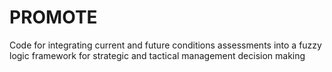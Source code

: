 # PROMOTE
Code for integrating current and future conditions assessments into a fuzzy logic framework for strategic and tactical management decision making
